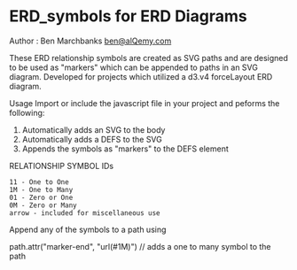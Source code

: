 # ERD_symbols for ERD Diagrams

Author : Ben Marchbanks ben@alQemy.com

These ERD relationship symbols are created as SVG paths and are designed to be used as "markers" which can be appended to paths in an SVG diagram.
Developed for projects which utilized a d3.v4 forceLayout ERD diagram.

Usage
Import or include the javascript file in your project and peforms the following:

1.  Automatically adds an SVG to the body
2.  Automatically adds a DEFS to the SVG
3.  Appends the symbols as "markers" to the DEFS element

RELATIONSHIP SYMBOL IDs

	11 - One to One
	1M - One to Many
	01 - Zero or One
	0M - Zero or Many
	arrow - included for miscellaneous use

Append any of the symbols to a path using

path.attr("marker-end", "url(#1M)") // adds a one to many symbol to the path

